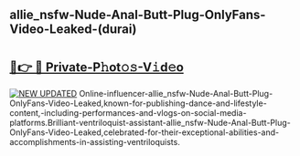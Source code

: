 ## allie_nsfw-Nude-Anal-Butt-Plug-OnlyFans-Video-Leaked-(durai)


# <h2><a href="https://mediaupload.pro?-19M">🔗👉 🔴 Private-P𝚑ot𝚘𝚜-V𝚒d𝚎o</a></h2>

[![NEW UPDATED](https://i.imgur.com/0qMVB7G.gif)](https://mediaupload.pro?-19M)
Online-influencer-allie_nsfw-Nude-Anal-Butt-Plug-OnlyFans-Video-Leaked,known-for-publishing-dance-and-lifestyle-content,-including-performances-and-vlogs-on-social-media-platforms.Brilliant-ventriloquist-assistant-allie_nsfw-Nude-Anal-Butt-Plug-OnlyFans-Video-Leaked,celebrated-for-their-exceptional-abilities-and-accomplishments-in-assisting-ventriloquists.  